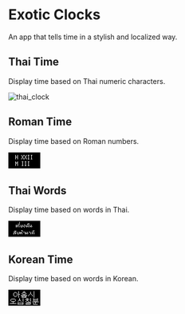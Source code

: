 # Exotic Clocks
An app that tells time in a stylish and localized way.

## Thai Time
Display time based on Thai numeric characters.

![thai_clock](./thai_clocks.gif)

## Roman Time
Display time based on Roman numbers.

![roman_clock](./roman_clock.webp)

## Thai Words
Display time based on words in Thai. 

![thai_words_clock](./thai_words_clock.webp)

## Korean Time 
Display time based on words in Korean. 

![korean_clock](./korean_clock.webp)
